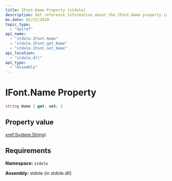 ```yaml
---
title: IFont.Name Property (stdole)
description: Get reference information about the IFont.Name property in .NET. This read/write property is in the stdole namespace and the stdole assembly.
ms.date: 02/22/2019
topic_type:
  - "apiref"
api_name:
  - "stdole.IFont.Name"
  - "stdole.IFont.get_Name"
  - "stdole.IFont.set_Name"
api_location:
  - "stdole.dll"
api_type:
  - "Assembly"
---
```

# IFont.Name Property

```csharp
string Name { get; set; }
```

## Property value

<xref:System.String>\

## Requirements

**Namespace:** `stdole`

**Assembly:** stdole (in stdole.dll)
